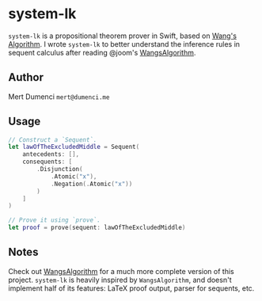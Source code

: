 # system-lk

`system-lk` is a propositional theorem prover in Swift, based on [Wang's Algorithm](http://www.cs.bham.ac.uk/research/projects/poplog/doc/popteach/wang). I wrote `system-lk` to better understand the inference rules in sequent calculus after reading @joom's [WangsAlgorithm](https://github.com/joom/WangsAlgorithm).

## Author
Mert Dumenci `mert@dumenci.me`

## Usage
```swift
// Construct a `Sequent`.
let lawOfTheExcludedMiddle = Sequent(
    antecedents: [],
    consequents: [
        .Disjunction(
            .Atomic("x"),
            .Negation(.Atomic("x"))
        )
    ]
)

// Prove it using `prove`.
let proof = prove(sequent: lawOfTheExcludedMiddle)
```

## Notes
Check out [WangsAlgorithm](https://github.com/joom/WangsAlgorithm) for a much more complete version of this project. `system-lk` is heavily inspired by `WangsAlgorithm`, and doesn't implement half of its features: LaTeX proof output, parser for sequents, etc.
